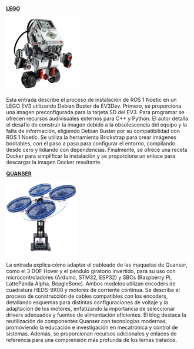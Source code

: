 <a href="https://racarla96.github.io/prototipos/lego/">**LEGO**</a>

<a href="https://racarla96.github.io/prototipos/lego/"><img src="img\lego-ev3.jpg" style="width:auto;height:200px;"></a>

Esta entrada describe el proceso de instalación de ROS 1 Noetic en un LEGO EV3 utilizando Debian Buster de EV3Dev. Primero, se proporciona una imagen preconfigurada para la tarjeta SD del EV3. Para programar se ofrecen recursos audivisuales externos para C++ y Python. El autor detalla el desafío de construir la imagen debido a la obsolescencia del equipo y la falta de información, eligiendo Debian Buster por su compatibilidad con ROS 1 Noetic. Se utiliza la herramienta Brickstrap para crear imágenes bootables, con el paso a paso para configurar el entorno, compilando desde cero y lidiando con dependencias. Finalmente, se ofrece una receta Docker para simplificar la instalación y se proporciona un enlace para descargar la imagen Docker resultante.

<a href="https://racarla96.github.io/prototipos/quanser/">**QUANSER**</a>

<a href="https://racarla96.github.io/prototipos/quanser/"><img src="img\quanser_3_hover_dof.jpg" style="width:auto;height:200px;"></a>

La entrada explica cómo adaptar el cableado de las maquetas de Quanser, como el 3 DOF Hover y el péndulo giratorio invertido, para su uso con microcontroladores (Arduino, STM32, ESP32) y SBCs (Raspberry Pi, LattePanda Alpha, BeagleBone). Ambos modelos utilizan encoders de cuadratura HEDS-9X00 y motores de corriente continua. Se describe el proceso de construcción de cables compatibles con los encoders, detallando esquemas para distintas configuraciones de voltaje y la adaptación de los motores, enfatizando la importancia de seleccionar drivers adecuados y fuentes de alimentación eficientes. El blog destaca la reutilización de componentes Quanser con tecnologías modernas, promoviendo la educación e investigación en mecatrónica y control de sistemas. Además, se proporcionan recursos adicionales y enlaces de referencia para una comprensión más profunda de los temas tratados.
